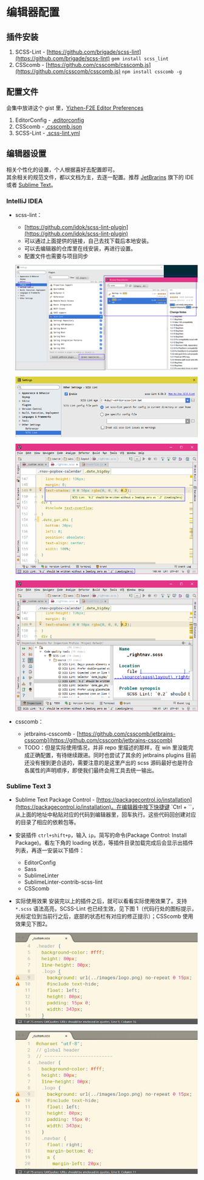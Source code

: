 # 编辑器配置

## 插件安装

1. SCSS-Lint - [https://github.com/brigade/scss-lint](https://github.com/brigade/scss-lint) `gem install scss_lint`
2. CSScomb - [https://github.com/csscomb/csscomb.js](https://github.com/csscomb/csscomb.js) `npm install csscomb -g`

## 配置文件  
会集中放进这个 gist 里，[Yizhen-F2E Editor Preferences](https://gist.github.com/hdwills/9cfb8654d653b616dbc824a90222f402)

1. EditorConfig - [.editorconfig](https://gist.github.com/hdwills/9cfb8654d653b616dbc824a90222f402#file-editorconfig)
2. CSScomb - [.csscomb.json](https://gist.github.com/hdwills/9cfb8654d653b616dbc824a90222f402#file-csscomb-json)
3. SCSS-Lint - [.scss-lint.yml](https://gist.github.com/hdwills/9cfb8654d653b616dbc824a90222f402#file-scss-lint-yml)

## 编辑器设置

相关个性化的设置，个人根据喜好去配置即可。  
其余相关的规范文件，都以文档为主，去逐一配置。推荐 [JetBrarins](https://www.jetbrains.com/) 旗下的 IDE 或者 [Sublime Text](https://www.sublimetext.com/)。

### IntelliJ IDEA

* scss-lint：
    - [https://github.com/idok/scss-lint-plugin](https://github.com/idok/scss-lint-plugin)
    - 可以通过上面提供的链接，自己去找下载后本地安装。
    - 可以去编辑器的仓库里在线安装，再进行设置。
    - 配置文件也需要与项目同步

    ![IDE Settings](https://raw.githubusercontent.com/hdwills/Yizhen-F2E/master/assets/images/edc_scsslint_111548.png)

    ![Configuration](https://raw.githubusercontent.com/hdwills/Yizhen-F2E/master/assets/images/edc_scsslint_145214.png)

    ![Inspection](https://raw.githubusercontent.com/hdwills/Yizhen-F2E/master/assets/images/edc_scsslint_150505.png)

    ![Analyze Code](https://raw.githubusercontent.com/hdwills/Yizhen-F2E/master/assets/images/edc_scsslint_151223.png)

* csscomb：
    - jetbrains-csscomb - [https://github.com/csscomb/jetbrains-csscomb](https://github.com/csscomb/jetbrains-csscomb)
    - TODO：但是实际使用情况，并非 repo 里描述的那样，在 win 里没能完成正确配置，有待继续跟进。同时也尝试了其余的 jetbrains plugins 目前还没有搜到更合适的，需要注意的是这里产出的 scss 源码最好也是符合各属性的声明顺序，即使我们最终会用工具去统一输出。

### Sublime Text 3

* Sublime Text Package Control - [https://packagecontrol.io/installation](https://packagecontrol.io/installation)。在编辑器中按下快捷键 `Ctrl + ``，从上面的地址中粘贴对应的代码到编辑器里，回车执行。这些代码回创建对应的目录了相应的依赖包等。
* 安装插件
    `ctrl+shift+p`，输入 `ip`。简写的命令(Package Control: Install Package)。看左下角的 loading 状态，等插件目录加载完成后会显示出插件列表，再逐一安装以下插件：
    + EditorConfig
    + Sass
    + SublimeLinter
    + SublimeLinter-contrib-scss-lint
    + CSScomb
* 实际使用效果
    安装完以上的插件之后，就可以看看实际使用效果了。支持 `*.scss` 语法高亮，SCSS-Lint 也已经生效，见下图 1（代码行处的图标提示，光标定位到当前行之后，底部的状态栏有对应的修正提示）；CSScomb 使用效果见下图2。

    ![SCSS-Lint](https://raw.githubusercontent.com/hdwills/Yizhen-F2E/master/assets/images/edc_st3_150724.png)

    ![CSScomb](https://raw.githubusercontent.com/hdwills/Yizhen-F2E/master/assets/images/edc_st3_150240.gif)
